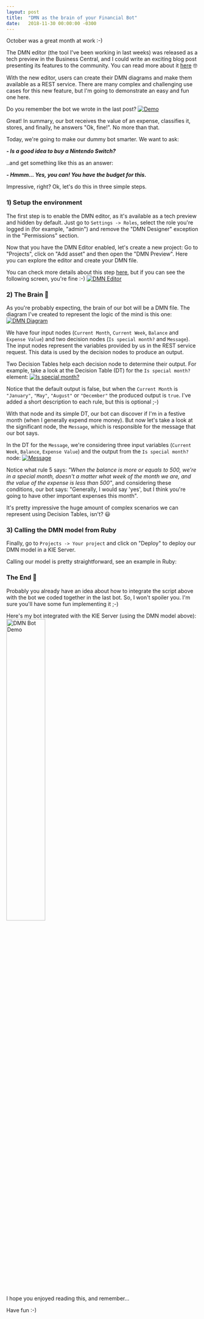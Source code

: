 ```yaml
---
layout: post
title:  "DMN as the brain of your Financial Bot"
date:   2018-11-30 00:00:00 -0300
---
```


October was a great month at work :-)

The DMN editor (the tool I've been working in last weeks) was released as a tech preview in the Business Central, and I could write an exciting blog post presenting its features to the community. You can read more about it [here](http://blog.athico.com/2018/10/new-dmn-editor-preview.html) 🤓

With the new editor, users can create their DMN diagrams and make them available as a REST service. There are many complex and challenging use cases for this new feature, but I'm going to demonstrate an easy and fun one here.

Do you remember the bot we wrote in the last post?
[![Demo](/assets/demo-bot.gif "Demo")](/assets/demo-bot.gif)

Great! In summary, our bot receives the value of an expense, classifies it, stores, and finally, he answers "Ok, fine!". No more than that.

Today, we're going to make our dummy bot smarter. We want to ask:

<b>_- Is a good idea to buy a Nintendo Switch?_</b>

..and get something like this as an answer:

<b>_- Hmmm... Yes, you can! You have the budget for this._</b>

Impressive, right? Ok, let's do this in three simple steps.


### 1) Setup the environment

The first step is to enable the DMN editor, as it's available as a tech preview and hidden by default. Just go to `Settings -> Roles`, select the role you're logged in (for example, "admin") and remove the "DMN Designer" exception in the "Permissions" section.

Now that you have the DMN Editor enabled, let's create a new project: Go to "Projects", click on "Add asset" and then open the "DMN Preview". Here you can explore the editor and create your DMN file.

You can check more details about this step [here](http://blog.athico.com/2018/10/new-dmn-editor-preview.html), but if you can see the following screen, you're fine :-)
[![DMN Editor](/assets/dmn-editor.png "DMN Editor")](/assets/dmn-editor.png)


### 2) The Brain 🧠

As you're probably expecting, the brain of our bot will be a DMN file. The diagram I've created to represent the logic of the mind is this one:
[![DMN Diagram](/assets/dmn-diagram.gif "DMN Diagram")](/assets/dmn-diagram.gif)

We have four input nodes (`Current Month`, `Current Week`, `Balance` and `Expense Value`) and two decision nodes (`Is special month?` and `Message`). The input nodes represent the variables provided by us in the REST service request. This data is used by the decision nodes to produce an output.

Two Decision Tables help each decision node to determine their output. For example, take a look at the Decision Table (DT) for the `Is special month?` element:
[![Is special month?](/assets/is-special-month.png "Is special month?")](/assets/is-special-month.png)

Notice that the default output is false, but when the `Current Month` is `"January"`, `"May"`, `"August"` or `"December"` the produced output is `true`. I've added a short description to each rule, but this is optional ;-)

With that node and its simple DT, our bot can discover if I'm in a festive month (when I generally expend more money). But now let's take a look at the significant node, the `Message`, which is responsible for the message that our bot says.

In the DT for the `Message`, we're considering three input variables (`Current Week`, `Balance`, `Expense Value`) and the output from the `Is special month?` node:
[![Message](/assets/message.png "Message")](/assets/message.png)

Notice what rule 5 says: _"When the balance is more or equals to 500, we're in a special month, doesn't a matter what week of the month we are, and the value of the expense is less than 500"_, and considering these conditions, our bot says: "Generally, I would say 'yes', but I think you're going to have other important expenses this month".

It's pretty impressive the huge amount of complex scenarios we can represent using Decision Tables, isn't? 😃



### 3) Calling the DMN model from Ruby

Finally, go to `Projects -> Your project` and click on "Deploy" to deploy our DMN model in a KIE Server. 

Calling our model is pretty straightforward, see an example in Ruby:
<script src="https://gist.github.com/karreiro/d85c1a1dce8ef3a38821a3584ab02a4b.js"></script>

### The End 🤖

Probably you already have an idea about how to integrate the script above with the bot we coded together in the last bot. So, I won't spoiler you. I'm sure you'll have some fun implementing it ;-)

Here's my bot integrated with the KIE Server (using the DMN model above):
<a href="/assets/dmn-bot-demo.gif">
  <img src="/assets/dmn-bot-demo.gif" alt="DMN Bot Demo" title="DMN Bot Demo" style="width: 45%;">
</a>

I hope you enjoyed reading this, and remember...

Have fun :-)
